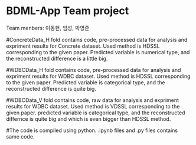 # BDML-App  Team project

Team menbers: 이동현, 임성, 박영준

#ConcreteData_H fold contains code, pre-processed data for analysis and expriment results for Concrete dataset.
Used method is HDSSL corresponding to the given paper.
Predicted variable is numerical type, and the reconstructed difference is a little big.


#WDBCData_H fold contains code, pre-processed data for analysis and expriment results for WDBC dataset.
Used method is HDSSL corresponding to the given paper.
Predicted variable is categorical type, and the reconstructed difference is quite big.

#WDBCData_V fold contains code, raw data for analysis and expriment results for WDBC dataset.
Used method is VDSSL corresponding to the given paper.
predicted variable is categorical type, and the reconstructed differnce is quite big and which is even bigger than HDSSL method.

#The code is compiled using python. .ipynb files and .py files contains same code.
